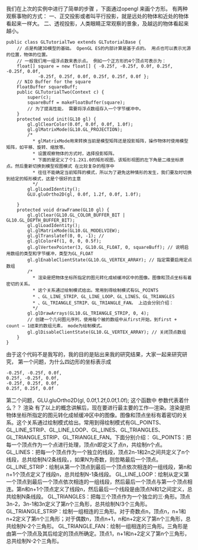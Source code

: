 我们在上次的实例中进行了简单的步骤 ，下面通过opengl 来画个方形。
有两种观察事物的方式：
一、正交投影或者叫平行投影，就是远处的物体和近处的物体看起来一样大。
二、透视投影，人类眼睛正常观察的景象，及越远的物体看起来越小。
```  
public class GLTutorialTwo extends GLTutorialBase {
	// 点是构建3D模型的基础。 OpenGL ES的内部计算是基于点的。 用点也可以表示光源的位置，物体的位置。
	// 一般我们用一组浮点数来表示点。 例如一个正方形的4个顶点可表示为：
	float[] square = new float[] { -0.25f, -0.25f, 0.0f, 0.25f, -0.25f, 0.0f,
			-0.25f, 0.25f, 0.0f, 0.25f, 0.25f, 0.0f };
	// NIO Buffer for the square
	FloatBuffer squareBuff;
	public GLTutorialTwo(Context c) {
		super(c);
		squareBuff = makeFloatBuffer(square);
		// 为了提高性能， 需要将浮点数组存入一个字节缓冲中。
	}
	protected void init(GL10 gl) {
		gl.glClearColor(0.0f, 0.0f, 0.0f, 1.0f);
		gl.glMatrixMode(GL10.GL_PROJECTION);
		/*
		  * glMatrixMode用来转换当前是模型矩阵还是投影矩阵，操作物体时使用模型矩阵，如平移、旋转、缩放等。
		  * 设置观察物体的方式时，选择投影矩阵。
		  * 下面的是定义了个1.2X1.0的矩形视图，该矩形视图的左下角是二维坐标原点。然后重新切换到模型视图模式 在比较复杂的程序中
		  * 往往不能确定当前矩阵的模式，所以为了避免这种情形的发生，我们要及时切换到给定的矩形模式，这是个很好的主意
		  */
		gl.glLoadIdentity();
		GLU.gluOrtho2D(gl, 0.0f, 1.2f, 0.0f, 1.0f);

	}
	protected void drawFrame(GL10 gl) {
		gl.glClear(GL10.GL_COLOR_BUFFER_BIT | GL10.GL_DEPTH_BUFFER_BIT);
		gl.glLoadIdentity();
		gl.glMatrixMode(GL10.GL_MODELVIEW);
		gl.glTranslatef(0, 0, -1); //
		gl.glColor4f(1, 0, 0, 0.5f);
		gl.glVertexPointer(3, GL10.GL_FLOAT, 0, squareBuff); // 说明启用数组的类型和字节缓冲，类型为GL_FLOAT
		gl.glEnableClientState(GL10.GL_VERTEX_ARRAY); // 指定需要启用定点数组
		/*
		  * 渲染是把物体坐标所指定的图元转化成帧缓冲区中的图像。图像和顶点坐标有着密切的关系。
		  * 这个关系通过绘制模式给出。常用到得绘制模式有GL_POINTS
		  * 、GL_LINE_STRIP、GL_LINE_LOOP、GL_LINES、GL_TRIANGLES
		  * 、GL_TRIANGLE_STRIP、GL_TRIANGLE_FAN。 上边会分别介绍：
		  */
		gl.glDrawArrays(GL10.GL_TRIANGLE_STRIP, 0, 4);
		// 创建一个几何图元序列，使用每个被的数组中从first开始，到first + count – 1结束的数组元素， mode为绘制模式。
		gl.glDisableClientState(GL10.GL_VERTEX_ARRAY); // 关闭顶点数组
	}
}
```
由于这个代码不是我写的，我的目的是贴出来我的研究结果，大家一起来研究研究，
第一个问题，为什么四边形的坐标表示成
```  
-0.25f, -0.25f, 0.0f,
0.25f, -0.25f, 0.0f,
-0.25f, 0.25f, 0.0f,
0.25f, 0.25f, 0.0f 
```
第二个问题，GLU.gluOrtho2D(gl, 0.0f,1.2f,0.0f,1.0f); 这个函数中 参数代表着什么？？
渲染
有了以上的概念讲解后，现在要进行最主要的工作—渲染。渲染是把物体坐标所指定的图元转化成帧缓冲区中的图像。图像和顶点坐标有着密切的关系。这个关系通过绘制模式给出。常用到得绘制模式有GL_POINTS、GL_LINE_STRIP、GL_LINE_LOOP、GL_LINES、GL_TRIANGLES、GL_TRIANGLE_STRIP、GL_TRIANGLE_FAN。下面分别介绍：
GL_POINTS：把每一个顶点作为一个点进行处理，顶点n即定义了点n，共绘制n个点。
GL_LINES：把每一个顶点作为一个独立的线段，顶点2n-1和2n之间共定义了n个线段，总共绘制N/2条线段。，如果N为奇数，则忽略最后一个顶点。
GL_LINE_STRIP：绘制从第一个顶点到最后一个顶点依次相连的一组线段，第n和n+1个顶点定义了线段n，总共绘制N-1条线段。
GL_LINE_LOOP：绘制从定义第一个顶点到最后一个顶点依次相连的一组线段，然后最后一个顶点与第一个顶点相连。第n和n+1个顶点定义了线段n，然后最后一个线段是由顶点N和1之间定义，总共绘制N条线段。
GL_TRIANGLES：把每三个顶点作为一个独立的三·角形。顶点3n-2，3n-1和3n定义了第n个三角形，总共绘制N/3个三角形。
GL_TRIANGLE_STRIP：绘制一组相连的三角形。对于奇数点n，顶点n，n+1和n+2定义了第n个三角形；对于偶数n，顶点n+1，n和n+2定义了第n个三角形，总共绘制N-2个三角形。
GL_TRIANGLE_FAN：绘制一组相连的三角形。三角形是由第一个顶点及其后给定的顶点所确定。顶点1，n+1和n+2定义了第n个三角形，总共绘制N-2个三角形。